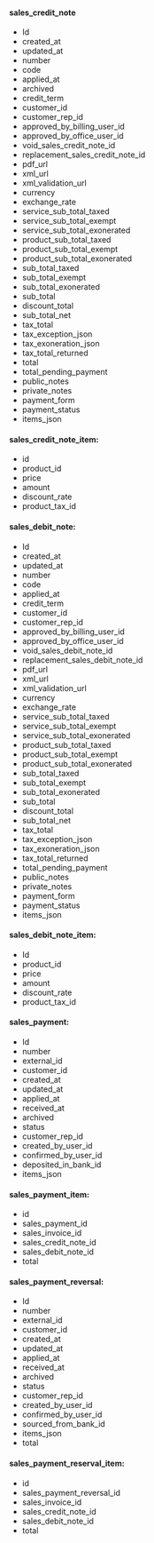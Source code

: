 #### sales_credit_note

* Id
* created_at
* updated_at
* number
* code
* applied_at
* archived
* credit_term
* customer_id
* customer_rep_id
* approved_by_billing_user_id
* approved_by_office_user_id
* void_sales_credit_note_id
* replacement_sales_credit_note_id
* pdf_url
* xml_url
* xml_validation_url
* currency
* exchange_rate
* service_sub_total_taxed
* service_sub_total_exempt
* service_sub_total_exonerated
* product_sub_total_taxed
* product_sub_total_exempt
* product_sub_total_exonerated
* sub_total_taxed
* sub_total_exempt
* sub_total_exonerated
* sub_total
* discount_total
* sub_total_net
* tax_total
* tax_exception_json
* tax_exoneration_json
* tax_total_returned
* total
* total_pending_payment
* public_notes
* private_notes
* payment_form
* payment_status
* items_json

#### sales_credit_note_item:

* id
* product_id
* price
* amount
* discount_rate
* product_tax_id

#### sales_debit_note:

* Id
* created_at
* updated_at
* number
* code
* applied_at
* credit_term
* customer_id
* customer_rep_id
* approved_by_billing_user_id
* approved_by_office_user_id
* void_sales_debit_note_id
* replacement_sales_debit_note_id
* pdf_url
* xml_url
* xml_validation_url
* currency
* exchange_rate
* service_sub_total_taxed
* service_sub_total_exempt
* service_sub_total_exonerated
* product_sub_total_taxed
* product_sub_total_exempt
* product_sub_total_exonerated
* sub_total_taxed
* sub_total_exempt
* sub_total_exonerated
* sub_total
* discount_total
* sub_total_net
* tax_total
* tax_exception_json
* tax_exoneration_json
* tax_total_returned  
* total_pending_payment
* public_notes
* private_notes
* payment_form
* payment_status
* items_json

#### sales_debit_note_item:

* Id
* product_id
* price
* amount
* discount_rate
* product_tax_id

#### sales_payment:

* Id
* number
* external_id
* customer_id
* created_at
* updated_at
* applied_at
* received_at
* archived
* status
* customer_rep_id
* created_by_user_id
* confirmed_by_user_id
* deposited_in_bank_id
* items_json

#### sales_payment_item:

* id
* sales_payment_id
* sales_invoice_id
* sales_credit_note_id
* sales_debit_note_id
* total

#### sales_payment_reversal:

* Id
* number
* external_id
* customer_id
* created_at
* updated_at
* applied_at
* received_at
* archived
* status
* customer_rep_id
* created_by_user_id
* confirmed_by_user_id
* sourced_from_bank_id
* items_json
* total

#### sales_payment_reserval_item:

* id
* sales_payment_reversal_id
* sales_invoice_id
* sales_credit_note_id
* sales_debit_note_id
* total
